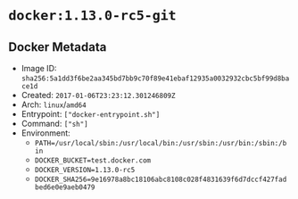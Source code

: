 # `docker:1.13.0-rc5-git`

## Docker Metadata

- Image ID: `sha256:5a1dd3f6be2aa345bd7bb9c70f89e41ebaf12935a0032932cbc5bf99d8bace1d`
- Created: `2017-01-06T23:23:12.301246809Z`
- Arch: `linux`/`amd64`
- Entrypoint: `["docker-entrypoint.sh"]`
- Command: `["sh"]`
- Environment:
  - `PATH=/usr/local/sbin:/usr/local/bin:/usr/sbin:/usr/bin:/sbin:/bin`
  - `DOCKER_BUCKET=test.docker.com`
  - `DOCKER_VERSION=1.13.0-rc5`
  - `DOCKER_SHA256=9e16978a8bc18106abc8108c028f4831639f6d7dccf427fadbed6e0e9aeb0479`
